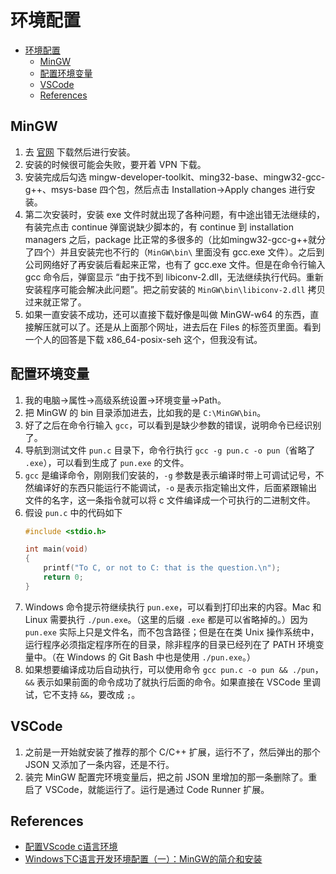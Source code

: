 # 环境配置


<!-- TOC -->

- [环境配置](#环境配置)
    - [MinGW](#mingw)
    - [配置环境变量](#配置环境变量)
    - [VSCode](#vscode)
    - [References](#references)

<!-- /TOC -->


## MinGW
1. 去 [官网](https://sourceforge.net/projects/mingw/) 下载然后进行安装。
2. 安装的时候很可能会失败，要开着 VPN 下载。
3. 安装完成后勾选 mingw-developer-toolkit、ming32-base、mingw32-gcc-g++、msys-base 四个包，然后点击 Installation->Apply changes 进行安装。
4. 第二次安装时，安装 exe 文件时就出现了各种问题，有中途出错无法继续的，有装完点击 continue 弹窗说缺少脚本的，有 continue 到 installation managers 之后，package 比正常的多很多的（比如mingw32-gcc-g++就分了四个）并且安装完也不行的（`MinGW\bin\` 里面没有 gcc.exe 文件）。之后到公司网络好了再安装后看起来正常，也有了 gcc.exe 文件。但是在命令行输入 gcc 命令后，弹窗显示 “由于找不到 libiconv-2.dll，无法继续执行代码。重新安装程序可能会解决此问题”。把之前安装的 `MinGW\bin\libiconv-2.dll` 拷贝过来就正常了。
5. 如果一直安装不成功，还可以直接下载好像是叫做 MinGW-w64 的东西，直接解压就可以了。还是从上面那个网址，进去后在 Files 的标签页里面。看到一个人的回答是下载 x86_64-posix-seh 这个，但我没有试。


## 配置环境变量
1. 我的电脑->属性->高级系统设置->环境变量->Path。
2. 把 MinGW 的 bin 目录添加进去，比如我的是 `C:\MinGW\bin`。
3. 好了之后在命令行输入 `gcc`，可以看到是缺少参数的错误，说明命令已经识别了。
4. 导航到测试文件 `pun.c` 目录下，命令行执行 `gcc -g pun.c -o pun`（省略了 `.exe`），可以看到生成了 `pun.exe` 的文件。
5. `gcc` 是编译命令，刚刚我们安装的，`-g` 参数是表示编译时带上可调试记号，不然编译好的东西只能运行不能调试，`-o` 是表示指定输出文件，后面紧跟输出文件的名字，这一条指令就可以将 c 文件编译成一个可执行的二进制文件。
6. 假设 `pun.c` 中的代码如下
    ```c
    #include <stdio.h>

    int main(void)
    {
        printf("To C, or not to C: that is the question.\n");
        return 0;
    }
    ```
7. Windows 命令提示符继续执行 `pun.exe`，可以看到打印出来的内容。Mac 和 Linux 需要执行 `./pun.exe`。（这里的后缀 `.exe` 都是可以省略掉的。）因为 `pun.exe` 实际上只是文件名，而不包含路径；但是在在类 Unix 操作系统中，运行程序必须指定程序所在的目录，除非程序的目录已经列在了 PATH 环境变量中。（在 Windows 的 Git Bash 中也是使用 `./pun.exe`。）
8. 如果想要编译成功后自动执行，可以使用命令 `gcc pun.c -o pun && ./pun`，`&&` 表示如果前面的命令成功了就执行后面的命令。如果直接在 VSCode 里调试，它不支持 `&&`，要改成 `;`。


## VSCode
1. 之前是一开始就安装了推荐的那个 C/C++ 扩展，运行不了，然后弹出的那个 JSON 又添加了一条内容，还是不行。
2. 装完 MinGW 配置完环境变量后，把之前 JSON 里增加的那一条删除了。重启了 VSCode，就能运行了。运行是通过 Code Runner 扩展。


## References
* [配置VScode c语言环境](https://blog.csdn.net/qq_28581077/article/details/81380341)
* [Windows下C语言开发环境配置（一）：MinGW的简介和安装](https://blog.csdn.net/x291225687/article/details/57952535)
